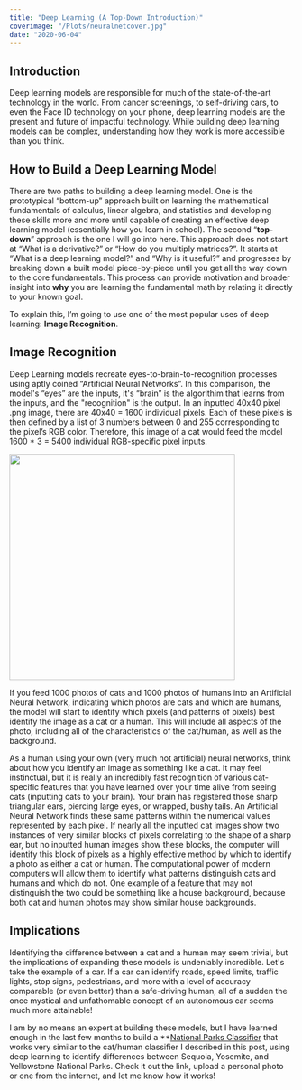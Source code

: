 ```yaml
---
title: "Deep Learning (A Top-Down Introduction)"
coverimage: "/Plots/neuralnetcover.jpg"
date: "2020-06-04"
---
```


<h2>Introduction</h2>

Deep learning models are responsible for much of the state-of-the-art technology in the world. From cancer screenings, to self-driving cars, to even the Face ID technology on your phone, deep learning models are the present and future of impactful technology. While building deep learning models can be complex, understanding how they work is more accessible than you think.

## How to Build a Deep Learning Model

There are two paths to building a deep learning model. One is the prototypical “bottom-up” approach built on learning the mathematical fundamentals of calculus, linear algebra, and statistics and developing these skills more and more until capable of creating an effective deep learning model (essentially how you learn in school). The second “**top-down**” approach is the one I will go into here. This approach does not start at “What is a derivative?” or “How do you multiply matrices?”. It starts at “What is a deep learning model?” and “Why is it useful?” and progresses by breaking down a built model piece-by-piece until you get all the way down to the core fundamentals. This process can provide motivation and broader insight into **why** you are learning the fundamental math by relating it directly to your known goal.

To explain this, I’m going to use one of the most popular uses of deep learning: **Image Recognition**.

## Image Recognition

Deep Learning models recreate eyes-to-brain-to-recognition processes using aptly coined “Artificial Neural Networks”. In this comparison, the model's “eyes” are the inputs, it's “brain” is the algorithim that learns from the inputs, and the "recognition" is the output. In an inputted 40x40 pixel .png image, there are 40x40 = 1600 individual pixels. Each of these pixels is then defined by a list of 3 numbers between 0 and 255 corresponding to the pixel’s RGB color. Therefore, this image of a cat would feed the model 1600 \* 3 = 5400 individual RGB-specific pixel inputs.

<img src="/Plots/pixelcat.png" width="400" height="400" />

If you feed 1000 photos of cats and 1000 photos of humans into an Artificial Neural Network, indicating which photos are cats and which are humans, the model will start to identify which pixels (and patterns of pixels) best identify the image as a cat or a human. This will include all aspects of the photo, including all of the characteristics of the cat/human, as well as the background.

As a human using your own (very much not artificial) neural networks, think about how you identify an image as something like a cat. It may feel instinctual, but it is really an incredibly fast recognition of various cat-specific features that you have learned over your time alive from seeing cats (inputting cats to your brain). Your brain has registered those sharp triangular ears, piercing large eyes, or wrapped, bushy tails. An Artificial Neural Network finds these same patterns within the numerical values represented by each pixel. If nearly all the inputted cat images show two instances of very similar blocks of pixels correlating to the shape of a sharp ear, but no inputted human images show these blocks, the computer will identify this block of pixels as a highly effective method by which to identify a photo as either a cat or human. The computational power of modern computers will allow them to identify what patterns distinguish cats and humans and which do not. One example of a feature that may not distinguish the two could be something like a house background, because both cat and human photos may show similar house backgrounds.

## Implications

Identifying the difference between a cat and a human may seem trivial, but the implications of expanding these models is undeniably incredible. Let's take the example of a car. If a car can identify roads, speed limits, traffic lights, stop signs, pedestrians, and more with a level of accuracy comparable (or even better) than a safe-driving human, all of a sudden the once mystical and unfathomable concept of an autonomous car seems much more attainable!

I am by no means an expert at building these models, but I have learned enough in the last few months to build a \*\*[National Parks Classifier](https://parks.veeraldoesdata.com) that works very similar to the cat/human classifier I described in this post, using deep learning to identify differences between Sequoia, Yosemite, and Yellowstone National Parks. Check it out the link, upload a personal photo or one from the internet, and let me know how it works!
